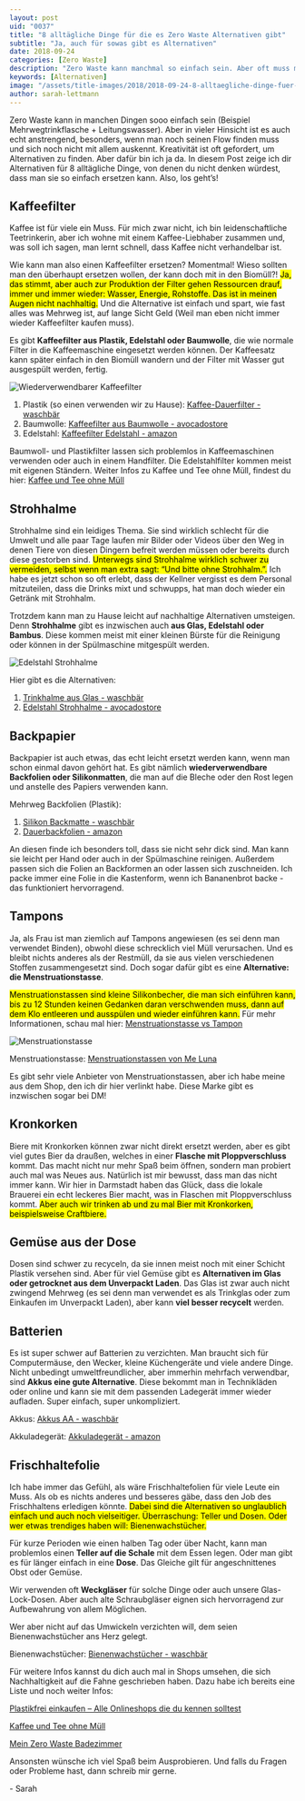 ```yaml
---
layout: post
uid: "0037"
title: "8 alltägliche Dinge für die es Zero Waste Alternativen gibt"
subtitle: "Ja, auch für sowas gibt es Alternativen"
date: 2018-09-24
categories: [Zero Waste]
description: "Zero Waste kann manchmal so einfach sein. Aber oft muss man sich erst zurecht finden. Ich zeige dir heute 8 Alternativen für ganz alltägliche Dinge."
keywords: [Alternativen]
image: "/assets/title-images/2018/2018-09-24-8-alltaegliche-dinge-fuer-die-es-zero-waste-alternativen-gibt.jpg"
author: sarah-lettmann
---
```

Zero Waste kann in manchen Dingen sooo einfach sein (Beispiel Mehrwegtrinkflasche + Leitungswasser). Aber in vieler Hinsicht ist es auch echt anstrengend, besonders, wenn man noch seinen Flow finden muss und sich noch nicht mit allem auskennt. Kreativität ist oft gefordert, um Alternativen zu finden. Aber dafür bin ich ja da. In diesem Post zeige ich dir Alternativen für 8 alltägliche Dinge, von denen du nicht denken würdest, dass man sie so einfach ersetzen kann. Also, los geht’s!

## Kaffeefilter
Kaffee ist für viele ein Muss. Für mich zwar nicht, ich bin leidenschaftliche Teetrinkerin, aber ich wohne mit einem Kaffee-Liebhaber zusammen und, was soll ich sagen, man lernt schnell, dass Kaffee nicht verhandelbar ist.

Wie kann man also einen Kaffeefilter ersetzen? Momentmal! Wieso sollten man den überhaupt ersetzen wollen, der kann doch mit in den Biomüll?! <mark>Ja, das stimmt, aber auch zur Produktion der Filter gehen Ressourcen drauf, immer und immer wieder: Wasser, Energie, Rohstoffe. Das ist in meinen Augen nicht nachhaltig.</mark> Und die Alternative ist einfach und spart, wie fast alles was Mehrweg ist, auf lange Sicht Geld (Weil man eben nicht immer wieder Kaffeefilter kaufen muss).

Es gibt **Kaffeefilter aus Plastik, Edelstahl oder Baumwolle**, die wie normale Filter in die Kaffeemaschine eingesetzt werden können. Der Kaffeesatz kann später einfach in den Biomüll wandern und der Filter mit Wasser gut ausgespült werden, fertig.

![Wiederverwendbarer Kaffeefilter](/assets/inpost-images/2018/2018-09-24-kaffeefilter-wiederverwendbar.jpg "© {{ site.title }}")

1. Plastik (so einen verwenden wir zu Hause): [Kaffee-Dauerfilter - waschbär](https://www.waschbaer.de/shop/kaffee-dauerfilter-21904)
2. Baumwolle: [Kaffeefilter aus Baumwolle - avocadostore](https://www.avocadostore.de/products/123809-kaffeefilter-in-2-groessen-aus-baumwolle-tante-olga)
3. Edelstahl: [Kaffeefilter Edelstahl - amazon](https://www.amazon.de/Risingmed-RISINDMED%C2%AE-Wiederverwendbar-Kaffeefilter-rutschfesten/dp/B07BXSH1YL/ref=sr_1_25?ie=UTF8&qid=1537693727&sr=8-25&keywords=kaffeefilter+edelstahl)

Baumwoll- und Plastikfilter lassen sich problemlos in Kaffeemaschinen verwenden oder auch in einem Handfilter. Die Edelstahlfilter kommen meist mit eigenen Ständern. Weiter Infos zu Kaffee und Tee ohne Müll, findest du hier: [Kaffee und Tee ohne Müll](zero-waste-kaffee-und-tee-ohne-muell)

## Strohhalme
Strohhalme sind ein leidiges Thema. Sie sind wirklich schlecht für die Umwelt und alle paar Tage laufen mir Bilder oder Videos über den Weg in denen Tiere von diesen Dingern befreit werden müssen oder bereits durch diese gestorben sind. <mark>Unterwegs sind Strohhalme wirklich schwer zu vermeiden, selbst wenn man extra sagt: “Und bitte ohne Strohhalm.”.</mark> Ich habe es jetzt schon so oft erlebt, dass der Kellner vergisst es dem Personal mitzuteilen, dass die Drinks mixt und schwupps, hat man doch wieder ein Getränk mit Strohhalm.

Trotzdem kann man zu Hause leicht auf nachhaltige Alternativen umsteigen. Denn **Strohhalme** gibt es inzwischen auch **aus Glas, Edelstahl oder Bambus**. Diese kommen meist mit einer kleinen Bürste für die Reinigung oder können in der Spülmaschine mitgespült werden.

![Edelstahl Strohhalme](/assets/inpost-images/2018/2018-09-24-edelstahl-strohhalme.jpg "© {{ site.title }}")

Hier gibt es die Alternativen:
1. [Trinkhalme aus Glas - waschbär](https://www.waschbaer.de/shop/trinkhalme-aus-glas-4er-set-31593)
2. [Edelstahl Strohhalme - avocadostore](https://www.avocadostore.de/wohnen/kueche#q%3Dstrohhalm%26t%3Dno%26cats%3D1Wohnen%2520%2526%2520Leben%26catl%3D2Wohnen%2520%2526%2520Leben%26p%3D1%26ci%3DCategory_facet%253D1%253A2Wohnen%2520%2526%2520Leben)

## Backpapier
Backpapier ist auch etwas, das echt leicht ersetzt werden kann, wenn man schon einmal davon gehört hat. Es gibt nämlich **wiederverwendbare Backfolien oder Silikonmatten**, die man auf die Bleche oder den Rost legen und anstelle des Papiers verwenden kann.

Mehrweg Backfolien (Plastik):
1. [Silikon Backmatte - waschbär](https://www.waschbaer.de/shop/backmatte-aus-silikon-23860)
2. [Dauerbackfolien - amazon](https://www.amazon.de/gp/product/B01EROBHF6/ref=oh_aui_detailpage_o04_s00?ie=UTF8&psc=1)

An diesen finde ich besonders toll, dass sie nicht sehr dick sind. Man kann sie leicht per Hand oder auch in der Spülmaschine reinigen. Außerdem passen sich die Folien an Backformen an oder lassen sich zuschneiden. Ich packe immer eine Folie in die Kastenform, wenn ich Bananenbrot backe - das funktioniert hervorragend.

## Tampons
Ja, als Frau ist man ziemlich auf Tampons angewiesen (es sei denn man verwendet Binden), obwohl diese schrecklich viel Müll verursachen. Und es bleibt nichts anderes als der Restmüll, da sie aus vielen verschiedenen Stoffen zusammengesetzt sind. Doch sogar dafür gibt es eine **Alternative: die Menstruationstasse**.

<mark>Menstruationstassen sind kleine Silikonbecher, die man sich einführen kann, bis zu 12 Stunden keinen Gedanken daran verschwenden muss, dann auf dem Klo entleeren und ausspülen und wieder einführen kann.</mark> Für mehr Informationen, schau mal hier: [Menstruationstasse vs Tampon](/blog/menstruationstasse-vs-tampon)

![Menstruationstasse](/assets/inpost-images/2017/2017-08-13-menstruationstasse-mit-seife.jpg "© {{ site.title }}")

Menstruationstasse: [Menstruationstassen von Me Luna](https://www.me-luna.eu/)

Es gibt sehr viele Anbieter von Menstruationstassen, aber ich habe meine aus dem Shop, den ich dir hier verlinkt habe. Diese Marke gibt es inzwischen sogar bei DM!

## Kronkorken
Biere mit Kronkorken können zwar nicht direkt ersetzt werden, aber es gibt viel gutes Bier da draußen, welches in einer **Flasche mit Ploppverschluss** kommt. Das macht nicht nur mehr Spaß beim öffnen, sondern man probiert auch mal was Neues aus. Natürlich ist mir bewusst, dass man das nicht immer kann. Wir hier in Darmstadt haben das Glück, dass die lokale Brauerei ein echt leckeres Bier macht, was in Flaschen mit Ploppverschluss kommt. <mark>Aber auch wir trinken ab und zu mal Bier mit Kronkorken, beispielsweise Craftbiere.</mark>

## Gemüse aus der Dose
Dosen sind schwer zu recyceln, da sie innen meist noch mit einer Schicht Plastik versehen sind. Aber für viel Gemüse gibt es **Alternativen im Glas oder getrocknet aus dem Unverpackt Laden**. Das Glas ist zwar auch nicht zwingend Mehrweg (es sei denn man verwendet es als Trinkglas oder zum Einkaufen im Unverpackt Laden), aber kann **viel besser recycelt** werden.

## Batterien
Es ist super schwer auf Batterien zu verzichten. Man braucht sich für Computermäuse, den Wecker, kleine Küchengeräte und viele andere Dinge. Nicht unbedingt umweltfreundlicher, aber immerhin mehrfach verwendbar, sind **Akkus eine gute Alternative**. Diese bekommt man in Technikläden oder online und kann sie mit dem passenden Ladegerät immer wieder aufladen. Super einfach, super unkompliziert.

Akkus: [Akkus AA - waschbär](https://www.waschbaer.de/shop/akku-nimh-aa-mignon-31909)

Akkuladegerät: [Akkuladegerät - amazon](https://www.amazon.de/gp/product/B00FEFQM44/ref=oh_aui_detailpage_o07_s00?ie=UTF8&psc=1)

## Frischhaltefolie
Ich habe immer das Gefühl, als wäre Frischhaltefolien für viele Leute ein Muss. Als ob es nichts anderes und besseres gäbe, dass den Job des Frischhaltens erledigen könnte. <mark>Dabei sind die Alternativen so unglaublich einfach und auch noch vielseitiger. Überraschung: Teller und Dosen. Oder wer etwas trendiges haben will: Bienenwachstücher.</mark>

Für kurze Perioden wie einen halben Tag oder über Nacht, kann man problemlos einen **Teller auf die Schale** mit dem Essen legen. Oder man gibt es für länger einfach in eine **Dose**. Das Gleiche gilt für angeschnittenes Obst oder Gemüse.

Wir verwenden oft **Weckgläser** für solche Dinge oder auch unsere Glas-Lock-Dosen. Aber auch alte Schraubgläser eignen sich hervorragend zur Aufbewahrung von allem Möglichen.

Wer aber nicht auf das Umwickeln verzichten will, dem seien Bienenwachstücher ans Herz gelegt.

Bienenwachstücher: [Bienenwachstücher - waschbär](https://www.waschbaer.de/shop/bees-wrap-medium-42403)

Für weitere Infos kannst du dich auch mal in Shops umsehen, die sich Nachhaltigkeit auf die Fahne geschrieben haben. Dazu habe ich bereits eine Liste und noch weiter Infos: 

[Plastikfrei einkaufen – Alle Onlineshops die du kennen solltest](/blog/plastikfrei-einkaufen-alle-onlineshops)

[Kaffee und Tee ohne Müll](/blog/zero-waste-kaffee-und-tee-ohne-muell)

[Mein Zero Waste Badezimmer](/blog/mein-zero-waste-badezimmer)

Ansonsten wünsche ich viel Spaß beim Ausprobieren. Und falls du Fragen oder Probleme hast, dann schreib mir gerne.

\- Sarah
